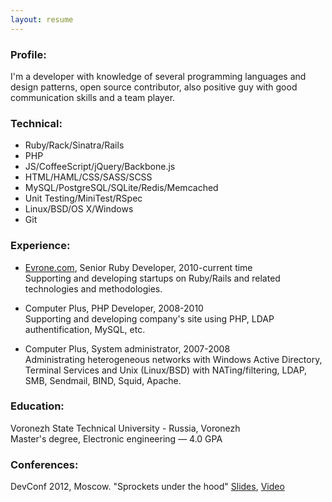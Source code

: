 ```yaml
---
layout: resume
---
```


### Profile:
I'm a developer with knowledge of several programming languages and design
patterns, open source contributor, also positive guy with good communication
skills and a team player.

### Technical:
* Ruby/Rack/Sinatra/Rails
* PHP
* JS/CoffeeScript/jQuery/Backbone.js
* HTML/HAML/CSS/SASS/SCSS
* MySQL/PostgreSQL/SQLite/Redis/Memcached
* Unit Testing/MiniTest/RSpec
* Linux/BSD/OS X/Windows
* Git

### Experience:
* [Evrone.com](http://evrone.com), Senior Ruby Developer, 2010-current time  
Supporting and developing startups on Ruby/Rails and related technologies and methodologies.

* Computer Plus, PHP Developer, 2008-2010  
Supporting and developing company's site using PHP, LDAP authentification, MySQL, etc.

* Computer Plus, System administrator, 2007-2008  
Administrating heterogeneous networks with Windows Active Directory,
Terminal Services and Unix (Linux/BSD) with NATing/filtering, LDAP, SMB,
Sendmail, BIND, Squid, Apache.

### Education:
Voronezh State Technical University - Russia, Voronezh  
Master's degree, Electronic engineering — 4.0 GPA

### Conferences:
DevConf 2012, Moscow. "Sprockets under the hood"
[Slides](https://docs.google.com/presentation/d/1Paqm3uDVYFNGvfg5GXcwHD4hMQr8az0Jdr4-EUIVFn4/edit),
[Video](http://www.youtube.com/watch?v=2t4SfcL8KMc)
